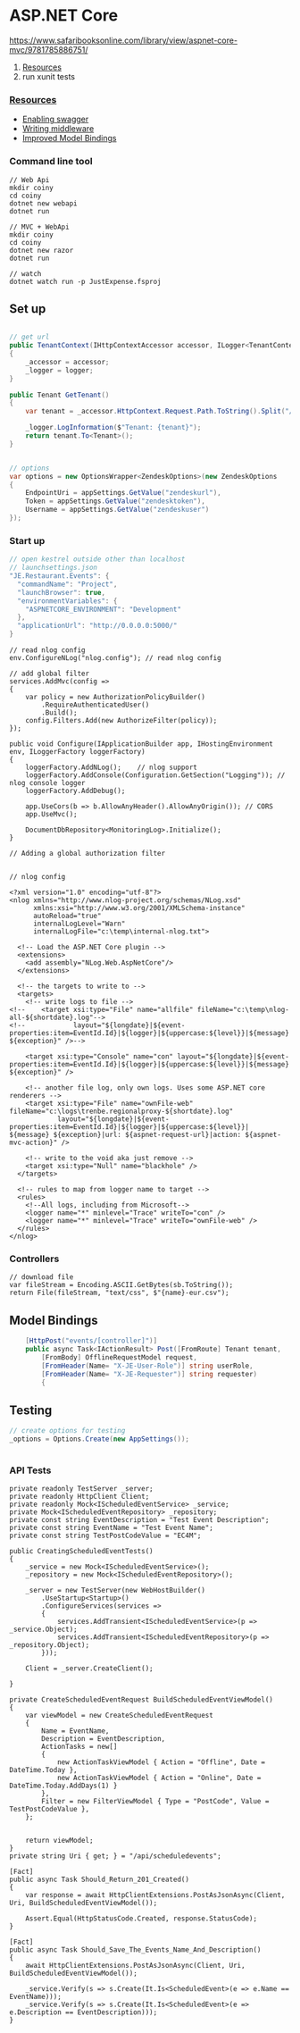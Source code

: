 # ASP.NET Core 

https://www.safaribooksonline.com/library/view/aspnet-core-mvc/9781785886751/

1. [Resources](#resources)
1. run xunit tests

### <a href="#resources">Resources</a>

* [Enabling swagger](https://docs.microsoft.com/en-us/aspnet/core/tutorials/web-api-help-pages-using-swagger?tabs=visual-studio) 
* [Writing middleware](https://docs.microsoft.com/en-us/aspnet/core/fundamentals/middleware/?tabs=aspnetcore2x)
* [Improved Model Bindings](https://www.red-gate.com/simple-talk/dotnet/asp-net/improved-model-binding-asp-net-core/)

### Command line tool

    // Web Api
    mkdir coiny
    cd coiny
    dotnet new webapi
    dotnet run

    // MVC + WebApi
    mkdir coiny
    cd coiny
    dotnet new razor
    dotnet run
    
    // watch
    dotnet watch run -p JustExpense.fsproj

## Set up

```csharp

// get url
public TenantContext(IHttpContextAccessor accessor, ILogger<TenantContext> logger)
{
    _accessor = accessor;
    _logger = logger;
}

public Tenant GetTenant()
{
    var tenant = _accessor.HttpContext.Request.Path.ToString().Split("/")[2];

    _logger.LogInformation($"Tenant: {tenant}");
    return tenant.To<Tenant>();
}


// options
var options = new OptionsWrapper<ZendeskOptions>(new ZendeskOptions
{
    EndpointUri = appSettings.GetValue("zendeskurl"),
    Token = appSettings.GetValue("zendesktoken"),
    Username = appSettings.GetValue("zendeskuser")
});

```
### Start up

```csharp
// open kestrel outside other than localhost
// launchsettings.json
"JE.Restaurant.Events": {
  "commandName": "Project",
  "launchBrowser": true,
  "environmentVariables": {
    "ASPNETCORE_ENVIRONMENT": "Development"
  },
  "applicationUrl": "http://0.0.0.0:5000/"
}

```

    // read nlog config
    env.ConfigureNLog("nlog.config"); // read nlog config

    // add global filter
    services.AddMvc(config =>
    {
        var policy = new AuthorizationPolicyBuilder()
            .RequireAuthenticatedUser()
            .Build();
        config.Filters.Add(new AuthorizeFilter(policy));
    });

    public void Configure(IApplicationBuilder app, IHostingEnvironment env, ILoggerFactory loggerFactory)
    {
        loggerFactory.AddNLog();    // nlog support
        loggerFactory.AddConsole(Configuration.GetSection("Logging")); // nlog console logger
        loggerFactory.AddDebug();

        app.UseCors(b => b.AllowAnyHeader().AllowAnyOrigin()); // CORS
        app.UseMvc();

        DocumentDbRepository<MonitoringLog>.Initialize();
    }
    
    // Adding a global authorization filter


    // nlog config

    <?xml version="1.0" encoding="utf-8"?>
    <nlog xmlns="http://www.nlog-project.org/schemas/NLog.xsd"
          xmlns:xsi="http://www.w3.org/2001/XMLSchema-instance"
          autoReload="true"
          internalLogLevel="Warn"
          internalLogFile="c:\temp\internal-nlog.txt">

      <!-- Load the ASP.NET Core plugin -->
      <extensions>
        <add assembly="NLog.Web.AspNetCore"/>
      </extensions>

      <!-- the targets to write to -->
      <targets>
        <!-- write logs to file -->
    <!--    <target xsi:type="File" name="allfile" fileName="c:\temp\nlog-all-${shortdate}.log"-->
    <!--            layout="${longdate}|${event-properties:item=EventId.Id}|${logger}|${uppercase:${level}}|${message} ${exception}" />-->

        <target xsi:type="Console" name="con" layout="${longdate}|${event-properties:item=EventId.Id}|${logger}|${uppercase:${level}}|${message} ${exception}" />

        <!-- another file log, only own logs. Uses some ASP.NET core renderers -->
        <target xsi:type="File" name="ownFile-web" fileName="c:\logs\trenbe.regionalproxy-${shortdate}.log"
                layout="${longdate}|${event-properties:item=EventId.Id}|${logger}|${uppercase:${level}}|  ${message} ${exception}|url: ${aspnet-request-url}|action: ${aspnet-mvc-action}" />

        <!-- write to the void aka just remove -->
        <target xsi:type="Null" name="blackhole" />
      </targets>

      <!-- rules to map from logger name to target -->
      <rules>
        <!--All logs, including from Microsoft-->
        <logger name="*" minlevel="Trace" writeTo="con" />
        <logger name="*" minlevel="Trace" writeTo="ownFile-web" />
      </rules>
    </nlog>

### Controllers

    // download file
    var fileStream = Encoding.ASCII.GetBytes(sb.ToString());
    return File(fileStream, "text/css", $"{name}-eur.csv");



## Model Bindings
```csharp
    [HttpPost("events/[controller]")]
    public async Task<IActionResult> Post([FromRoute] Tenant tenant,
        [FromBody] OfflineRequestModel request,
        [FromHeader(Name= "X-JE-User-Role")] string userRole,
        [FromHeader(Name= "X-JE-Requester")] string requester)
        {

```
## Testing

```csharp
// create options for testing
_options = Options.Create(new AppSettings());
    
```


### API Tests

    private readonly TestServer _server;
    private readonly HttpClient Client;
    private readonly Mock<IScheduledEventService> _service;
    private Mock<IScheduledEventRepository> _repository;
    private const string EventDescription = "Test Event Description";
    private const string EventName = "Test Event Name";
    private const string TestPostCodeValue = "EC4M";

    public CreatingScheduledEventTests()
    {
        _service = new Mock<IScheduledEventService>();
        _repository = new Mock<IScheduledEventRepository>();

        _server = new TestServer(new WebHostBuilder()
            .UseStartup<Startup>()
            .ConfigureServices(services =>
            {
                services.AddTransient<IScheduledEventService>(p => _service.Object);
                services.AddTransient<IScheduledEventRepository>(p => _repository.Object);
            }));

        Client = _server.CreateClient();

    }

    private CreateScheduledEventRequest BuildScheduledEventViewModel()
    {
        var viewModel = new CreateScheduledEventRequest
        {
            Name = EventName,
            Description = EventDescription,
            ActionTasks = new[]
            {
                new ActionTaskViewModel { Action = "Offline", Date = DateTime.Today },
                new ActionTaskViewModel { Action = "Online", Date = DateTime.Today.AddDays(1) }
            },
            Filter = new FilterViewModel { Type = "PostCode", Value = TestPostCodeValue },
        };


        return viewModel;
    }
    private string Uri { get; } = "/api/scheduledevents";

    [Fact]
    public async Task Should_Return_201_Created()
    {
        var response = await HttpClientExtensions.PostAsJsonAsync(Client, Uri, BuildScheduledEventViewModel());

        Assert.Equal(HttpStatusCode.Created, response.StatusCode);
    }

    [Fact]
    public async Task Should_Save_The_Events_Name_And_Description()
    {
        await HttpClientExtensions.PostAsJsonAsync(Client, Uri, BuildScheduledEventViewModel());

        _service.Verify(s => s.Create(It.Is<ScheduledEvent>(e => e.Name == EventName)));
        _service.Verify(s => s.Create(It.Is<ScheduledEvent>(e => e.Description == EventDescription)));
    }
